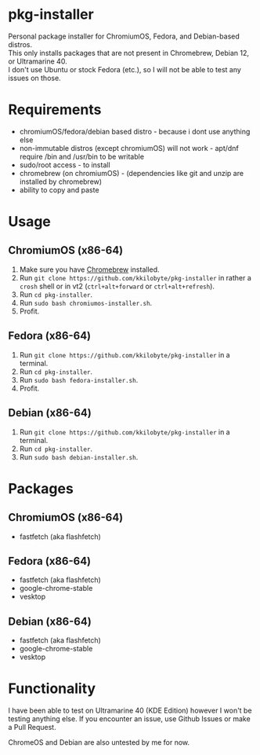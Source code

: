 # pkg-installer
Personal package installer for ChromiumOS, Fedora, and Debian-based distros. \
This only installs packages that are not present in Chromebrew, Debian 12, or Ultramarine 40. \
I don't use Ubuntu or stock Fedora (etc.), so I will not be able to test any issues on those.

# Requirements
- chromiumOS/fedora/debian based distro - because i dont use anything else
- non-immutable distros (except chromiumOS) will not work - apt/dnf require /bin and /usr/bin to be writable
- sudo/root access - to install 
- chromebrew (on chromiumOS) - (dependencies like git and unzip are installed by chromebrew)
- ability to copy and paste

# Usage
## ChromiumOS (x86-64)
1. Make sure you have [Chromebrew](https://chromebrew.github.io/) installed.
2. Run `git clone https://github.com/kkilobyte/pkg-installer` in rather a `crosh` shell or in vt2 (`ctrl+alt+forward` or `ctrl+alt+refresh`).
3. Run `cd pkg-installer`.
4. Run `sudo bash chromiumos-installer.sh`.
5. Profit.
## Fedora (x86-64)
1. Run `git clone https://github.com/kkilobyte/pkg-installer` in a terminal.
2. Run `cd pkg-installer`.
3. Run `sudo bash fedora-installer.sh`.
4. Profit.
## Debian (x86-64)
1. Run `git clone https://github.com/kkilobyte/pkg-installer` in a terminal.
2. Run `cd pkg-installer`.
3. Run `sudo bash debian-installer.sh`.

# Packages
## ChromiumOS (x86-64)
- fastfetch (aka flashfetch)
## Fedora (x86-64)
- fastfetch (aka flashfetch)
- google-chrome-stable
- vesktop
## Debian (x86-64)
- fastfetch (aka flashfetch)
- google-chrome-stable
- vesktop

# Functionality
I have been able to test on Ultramarine 40 (KDE Edition) however I won't be testing anything else. If you encounter an issue, use Github Issues or make a Pull Request.

ChromeOS and Debian are also untested by me for now.